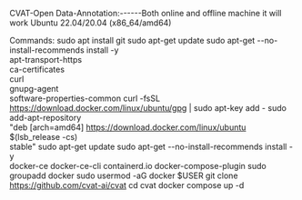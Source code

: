 CVAT-Open Data-Annotation:------Both online and offline machine it will work
Ubuntu 22.04/20.04 (x86_64/amd64)

Commands:
sudo apt install git
sudo apt-get update
sudo apt-get --no-install-recommends install -y \
  apt-transport-https \
  ca-certificates \
  curl \
  gnupg-agent \
  software-properties-common
curl -fsSL https://download.docker.com/linux/ubuntu/gpg | sudo apt-key add -
sudo add-apt-repository \
  "deb [arch=amd64] https://download.docker.com/linux/ubuntu \
  $(lsb_release -cs) \
  stable"
sudo apt-get update
sudo apt-get --no-install-recommends install -y \
  docker-ce docker-ce-cli containerd.io docker-compose-plugin
sudo groupadd docker
sudo usermod -aG docker $USER
git clone https://github.com/cvat-ai/cvat
cd cvat
docker compose up -d
